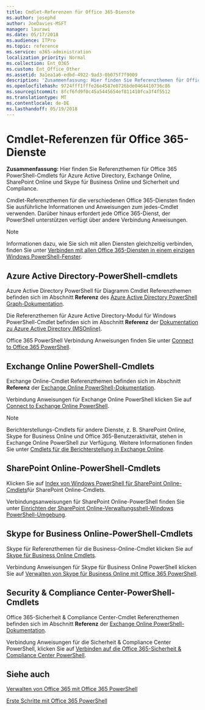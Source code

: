 ```yaml
---
title: Cmdlet-Referenzen für Office 365-Dienste
ms.author: josephd
author: JoeDavies-MSFT
manager: laurawi
ms.date: 05/17/2018
ms.audience: ITPro
ms.topic: reference
ms.service: o365-administration
localization_priority: Normal
ms.collection: Ent_O365
ms.custom: Ent_Office_Other
ms.assetid: 3a1ea1a6-edbd-4922-9ad3-0b075f7f9009
description: 'Zusammenfassung: Hier finden Sie Referenzthemen für Office 365 PowerShell-Cmdlets für Azure Active Directory, Exchange Online, SharePoint Online und Skype für Business Online und Sicherheit und Compliance.'
ms.openlocfilehash: 9724fff1fffe26e4587e0726bde0464410736c86
ms.sourcegitcommit: 8fcf6fd9f0c45a5445654ef811410fca3f4f5512
ms.translationtype: MT
ms.contentlocale: de-DE
ms.lasthandoff: 05/19/2018
---
```

# <a name="cmdlet-references-for-office-365-services"></a>Cmdlet-Referenzen für Office 365-Dienste

 **Zusammenfassung:** Hier finden Sie Referenzthemen für Office 365 PowerShell-Cmdlets für Azure Active Directory, Exchange Online, SharePoint Online und Skype für Business Online und Sicherheit und Compliance.
  
Cmdlet-Referenzthemen für die verschiedenen Office 365-Diensten finden Sie ausführliche Informationen und Anweisungen zum jedes-Cmdlet verwenden. Darüber hinaus erfordert jede Office 365-Dienst, der PowerShell unterstützen verfügt über andere Verbindung Anweisungen.
  
> [!NOTE]
> Informationen dazu, wie Sie sich mit allen Diensten gleichzeitig verbinden, finden Sie unter [Verbinden mit allen Office 365-Diensten in einem einzigen Windows PowerShell-Fenster](connect-to-all-office-365-services-in-a-single-windows-powershell-window.md). 
  
## <a name="azure-active-directory-powershell-cmdlets"></a>Azure Active Directory-PowerShell-cmdlets

Azure Active Directory PowerShell für Diagramm Cmdlet Referenzthemen befinden sich im Abschnitt **Referenz** des [Azure Active Directory PowerShell Graph-Dokumentation](https://docs.microsoft.com/powershell/azure/active-directory/install-adv2?view=azureadps-2.0).

Die Referenzthemen für Azure Active Directory-Modul für Windows PowerShell-Cmdlet befinden sich im Abschnitt **Referenz** der [Dokumentation zu Azure Active Directory (MSOnline)](https://docs.microsoft.com/powershell/azure/active-directory/overview?view=azureadps-1.0).

Office 365 PowerShell Verbindung Anweisungen finden Sie unter [Connect to Office 365 PowerShell](connect-to-office-365-powershell.md).
  
## <a name="exchange-online-powershell-cmdlets"></a>Exchange Online PowerShell-Cmdlets

Exchange Online-Cmdlet Referenzthemen befinden sich im Abschnitt **Referenz** der [Exchange Online PowerShell-Dokumentation](https://docs.microsoft.com/powershell/exchange/exchange-online/exchange-online-powershell?view=exchange-ps).
  
Verbindung Anweisungen für Exchange Online PowerShell klicken Sie auf [Connect to Exchange Online PowerShell](https://go.microsoft.com/fwlink/p/?LinkId=396554).
  
> [!NOTE]
> Berichterstellungs-Cmdlets für andere Dienste, z. B. SharePoint Online, Skype for Business Online und Office 365-Benutzeraktivität, stehen in Exchange Online PowerShell zur Verfügung. Weitere Informationen finden Sie unter [Cmdlets für die Berichterstellung in Exchange Online](https://go.microsoft.com/fwlink/p/?LinkId=691595). 
  
## <a name="sharepoint-online-powershell-cmdlets"></a>SharePoint Online-PowerShell-Cmdlets

Klicken Sie auf [Index von Windows PowerShell für SharePoint Online-Cmdlets](https://go.microsoft.com/fwlink/p/?LinkId=691476)für SharePoint Online-Cmdlets.
  
Verbindungsanweisungen für SharePoint Online-PowerShell finden Sie unter [Einrichten der SharePoint Online-Verwaltungsshell-Windows PowerShell-Umgebung](https://go.microsoft.com/fwlink/p/?LinkId=691603).
  
## <a name="skype-for-business-online-powershell-cmdlets"></a>Skype for Business Online-PowerShell-Cmdlets

Skype für Referenzthemen für die Business-Online-Cmdlet klicken Sie auf [Skype für Business Online Cmdlets](https://technet.microsoft.com/library/mt228132.aspx).
  
Verbindung Anweisungen für Skype für Business Online PowerShell klicken Sie auf [Verwalten von Skype für Business Online mit Office 365 PowerShell](manage-skype-for-business-online-with-office-365-powershell.md).

## <a name="security-amp-compliance-center-powershell-cmdlets"></a>Security &amp; Compliance Center-PowerShell-Cmdlets

Office 365-Sicherheit &amp; Compliance Center-Cmdlet Referenzthemen befinden sich im Abschnitt **Referenz** der [Exchange Online PowerShell-Dokumentation](https://docs.microsoft.com/powershell/exchange/exchange-online/exchange-online-powershell?view=exchange-ps).
  
Verbindung Anweisungen für die Sicherheit &amp; Compliance Center PowerShell, klicken Sie auf [Verbinden auf die Office 365-Sicherheit &amp; Compliance Center PowerShell](https://docs.microsoft.com/powershell/exchange/office-365-scc/connect-to-scc-powershell/connect-to-scc-powershell?view=exchange-ps).


  
## <a name="see-also"></a>Siehe auch

[Verwalten von Office 365 mit Office 365 PowerShell](manage-office-365-with-office-365-powershell.md)
  
[Erste Schritte mit Office 365 PowerShell](getting-started-with-office-365-powershell.md)

